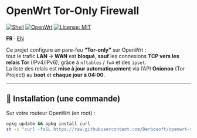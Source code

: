 # OpenWrt Tor-Only Firewall

[![Shell](https://img.shields.io/badge/lang-shell-blue)]()
[![OpenWrt](https://img.shields.io/badge/platform-OpenWrt-informational)]()
[![License: MIT](https://img.shields.io/badge/License-MIT-yellow.svg)](LICENSE)

**FR** · [EN](#english)

Ce projet configure un pare-feu **“Tor-only”** sur OpenWrt :  
tout le trafic **LAN → WAN** est **bloqué**, **sauf** les connexions **TCP vers les relais Tor** (IPv4/IPv6), grâce à `nftables` / `fw4` et des `ipset`.  
La liste des relais est **mise à jour automatiquement** via l’API **Onionoo** (Tor Project) au **boot** et **chaque jour à 04:00**.

---

## 🚀 Installation (une commande)

Sur votre routeur OpenWrt (en root) :
```sh
opkg update && opkg install curl
sh -c "curl -fsSL https://raw.githubusercontent.com/Derbosoft/openwrt-tor-only-firewall/refs/heads/main/scripts/setup-tor-only-firewall.sh | sh"
